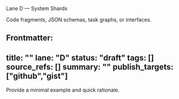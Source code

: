 Lane D — System Shards

Code fragments, JSON schemas, task graphs, or interfaces.

Frontmatter:
---
title: ""
lane: "D"
status: "draft"
tags: []
source_refs: []
summary: ""
publish_targets: ["github","gist"]
---

Provide a minimal example and quick rationale.

